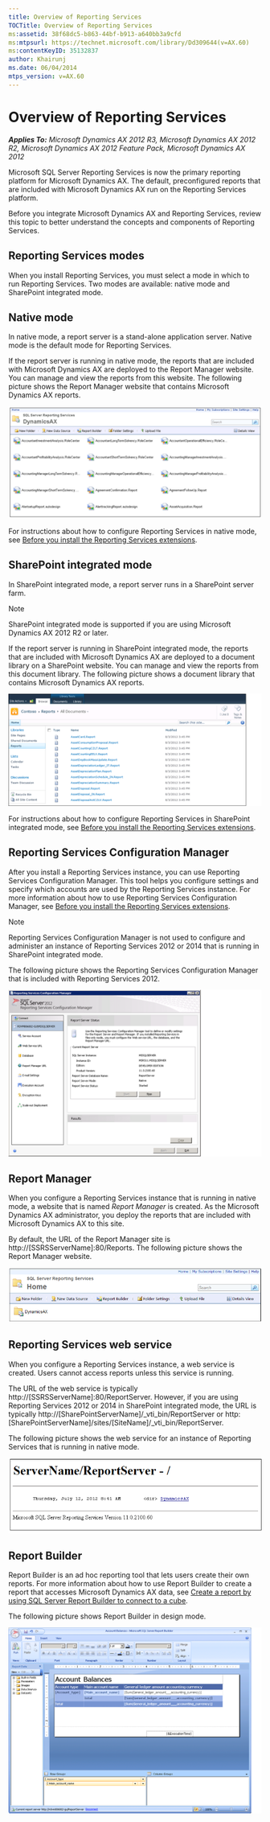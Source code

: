 ```yaml
---
title: Overview of Reporting Services
TOCTitle: Overview of Reporting Services
ms:assetid: 38f68dc5-b863-44bf-b913-a640bb3a9cfd
ms:mtpsurl: https://technet.microsoft.com/library/Dd309644(v=AX.60)
ms:contentKeyID: 35132837
author: Khairunj
ms.date: 06/04/2014
mtps_version: v=AX.60
---
```


# Overview of Reporting Services 


_**Applies To:** Microsoft Dynamics AX 2012 R3, Microsoft Dynamics AX 2012 R2, Microsoft Dynamics AX 2012 Feature Pack, Microsoft Dynamics AX 2012_

Microsoft SQL Server Reporting Services is now the primary reporting platform for Microsoft Dynamics AX. The default, preconfigured reports that are included with Microsoft Dynamics AX run on the Reporting Services platform.

Before you integrate Microsoft Dynamics AX and Reporting Services, review this topic to better understand the concepts and components of Reporting Services.

## Reporting Services modes

When you install Reporting Services, you must select a mode in which to run Reporting Services. Two modes are available: native mode and SharePoint integrated mode.

## Native mode

In native mode, a report server is a stand-alone application server. Native mode is the default mode for Reporting Services.

If the report server is running in native mode, the reports that are included with Microsoft Dynamics AX are deployed to the Report Manager website. You can manage and view the reports from this website. The following picture shows the Report Manager website that contains Microsoft Dynamics AX reports.

![Reporting Services in native mode](images/Dd309644.BI_SSRSNativeMode(AX.60).png "Reporting Services in native mode")

For instructions about how to configure Reporting Services in native mode, see [Before you install the Reporting Services extensions](before-you-install-the-reporting-services-extensions.md).

## SharePoint integrated mode

In SharePoint integrated mode, a report server runs in a SharePoint server farm.

> [!NOTE]
> <P>SharePoint integrated mode is supported if you are using Microsoft Dynamics AX 2012 R2 or later.</P>

If the report server is running in SharePoint integrated mode, the reports that are included with Microsoft Dynamics AX are deployed to a document library on a SharePoint website. You can manage and view the reports from this document library. The following picture shows a document library that contains Microsoft Dynamics AX reports.

![Document library in SharePoint](images/Dd309644.BI_DocumentLibrary(AX.60).png "Document library in SharePoint")

For instructions about how to configure Reporting Services in SharePoint integrated mode, see [Before you install the Reporting Services extensions](before-you-install-the-reporting-services-extensions.md).

## Reporting Services Configuration Manager

After you install a Reporting Services instance, you can use Reporting Services Configuration Manager. This tool helps you configure settings and specify which accounts are used by the Reporting Services instance. For more information about how to use Reporting Services Configuration Manager, see [Before you install the Reporting Services extensions](before-you-install-the-reporting-services-extensions.md).


> [!NOTE]
> <P>Reporting Services Configuration Manager is not used to configure and administer an instance of Reporting Services 2012 or 2014 that is running in SharePoint integrated mode.</P>



The following picture shows the Reporting Services Configuration Manager that is included with Reporting Services 2012.

![Reporting Services Configuration Manager](images/Dd309644.BI_SSRSConfigurationManager(AX.60).png "Reporting Services Configuration Manager")

## Report Manager

When you configure a Reporting Services instance that is running in native mode, a website that is named *Report Manager* is created. As the Microsoft Dynamics AX administrator, you deploy the reports that are included with Microsoft Dynamics AX to this site.

By default, the URL of the Report Manager site is http://[SSRSServerName]:80/Reports. The following picture shows the Report Manager website.

![Report Manager](images/Dd309644.BI_ReportManager(AX.60).png "Report Manager")

## Reporting Services web service

When you configure a Reporting Services instance, a web service is created. Users cannot access reports unless this service is running.

The URL of the web service is typically http://[SSRSServerName]:80/ReportServer. However, if you are using Reporting Services 2012 or 2014 in SharePoint integrated mode, the URL is typically http://[SharePointServerName]/_vti_bin/ReportServer or http:[SharePointServerName]/sites/[SiteName]/_vti_bin/ReportServer.

The following picture shows the web service for an instance of Reporting Services that is running in native mode.

![Reporting Services web service](images/Dd309644.BI_SSRSWebService(AX.60).png "Reporting Services web service")

## Report Builder

Report Builder is an ad hoc reporting tool that lets users create their own reports. For more information about how to use Report Builder to create a report that accesses Microsoft Dynamics AX data, see [Create a report by using SQL Server Report Builder to connect to a cube](create-a-report-by-using-sql-server-report-builder-to-connect-to-a-cube.md).

The following picture shows Report Builder in design mode.

![Report Builder](images/Gg731920.BI_ReportBuilderUsingCube(AX.60).png "Report Builder")

  


